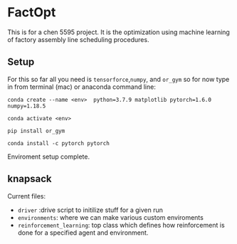 # FactOpt
This is for a chen 5595 project. It is the optimization using machine learning of factory assembly line scheduling procedures. 


## Setup  
For this so far all you need is `tensorforce`,`numpy`, and `or_gym` 
so for now type in from terminal (mac) or anaconda command line: 

`conda create --name <env>  python=3.7.9 matplotlib pytorch=1.6.0 numpy=1.18.5`

`conda activate <env>`

`pip install or_gym`

`conda install -c pytorch pytorch` 

Enviroment setup complete.
## knapsack

Current files: 

- `driver` :drive script to initilize stuff for a given run
- `environments`: where we can make various custom enviroments
- `reinforcement_learning`: top class which defines how reinforcement
is done for a specified agent and environment. 



